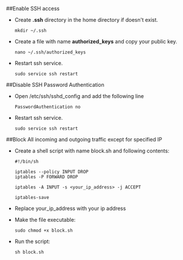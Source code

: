 ##Enable SSH access

* Create **.ssh** directory in the home directory if doesn't exist.

    ```
    mkdir ~/.ssh
    ```
* Create a file with name **authorized\_keys** and copy your public key.

    ```
    nano ~/.ssh/authorized_keys
    ```
* Restart ssh service.

    ```
    sudo service ssh restart
    ```


##Disable SSH Password Authentication

* Open /etc/ssh/sshd_config and add the following line

    ```
    PasswordAuthentication no
    ```
* Restart ssh service.
    
    ```
    sudo service ssh restart
    ```


##Block All incoming and outgoing traffic except for specified IP

* Create a shell script with name block.sh and following contents:

    ```
    #!/bin/sh

    iptables --policy INPUT DROP
    iptables -P FORWARD DROP
    
    iptables -A INPUT -s <your_ip_address> -j ACCEPT

    iptables-save
    ```
 * Replace your_ip_address with your ip address
* Make the file executable:

    ```
    sudo chmod +x block.sh
    ```
* Run the script:

    ```
    sh block.sh
    ```
